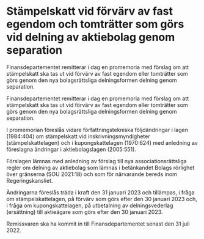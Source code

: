 # Stämpelskatt vid förvärv av fast egendom och tomträtter som görs vid delning av aktiebolag genom separation

Finansdepartementet remitterar i dag en promemoria med förslag om att stämpelskatt ska tas ut vid förvärv av fast egendom eller tomträtter som görs genom den nya bolagsrättsliga delningsformen delning genom separation.

Finansdepartementet remitterar i dag en promemoria med förslag om att stämpelskatt ska tas ut vid förvärv av fast egendom eller tomträtter som görs genom den nya bolagsrättsliga delningsformen delning genom separation.

I promemorian föreslås vidare författningstekniska följdändringar i lagen (1984:404) om stämpelskatt vid inskrivningsmyndigheter (stämpelskattelagen) och i kupongskattelagen (1970:624) med anledning av föreslagna ändringar i aktiebolagslagen (2005:551).

Förslagen lämnas med anledning av förslag till nya associationsrättsliga regler om delning av aktiebolag som lämnas i betänkandet Bolags rörlighet över gränserna (SOU 2021:18) och som för närvarande bereds inom Regeringskansliet.

Ändringarna föreslås träda i kraft den 31 januari 2023 och tillämpas, i fråga om stämpelskattelagen, på förvärv som görs efter den 30 januari 2023 och, i fråga om kupongskattelagen, på utbetalning av delningsvederlag (ersättning) till aktieägare som görs efter den 30 januari 2023.

Remissvaren ska ha kommit in till Finansdepartementet senast den 31 juli 2022.
